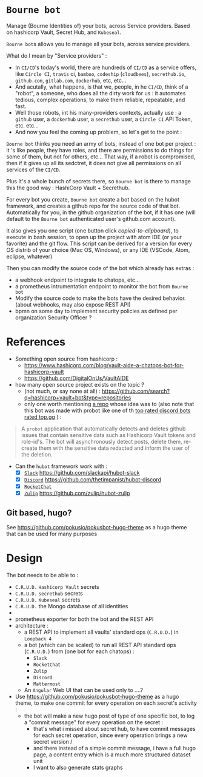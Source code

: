 # `Bourne bot`

Manage (Bourne Identities of) your bots, across Service providers. Based on hashicorp Vault, Secret Hub, and `Kubeseal`.

`Bourne bot`s allows you to manage all your bots, across service providers.

What do I mean by "Service providers" :

- In `CI/CD`'s today's world, there are hundreds of `CI/CD` as a service offers, like `Circle CI`, `travis` ci, `bamboo`, `codeship` (`cloudbees`), `secrethub.io`, `github.com`, `gitlab.com`, `dockerhub`, etc, etc...
- And acutally, what happens, is that we, people, in he `CI/CD`, think of a "robot", a someone, who does all the dirty work for us : it automates tedious, complex operations, to make them reliable, repeatable, and fast.
- Well those robots, int his many-providers contexts, actually use : a `github` user, a `dockerhub` user, a `secrethub` user, a `Circle CI` API Token, etc. etc...
- And now you feel the coming up problem, so let's get to the point :

`Bourne bot` thinks you need an army of bots, instead of one bot per project : it 's like people, they have roles, and there are permissions to do things for some of them, but not for others, etc... That way, if a robot is compromised, then if it gives up all its sedctret, it does not give all permissions on all services of the `CI/CD`.

Plus It's a whole bunch of secrets there, so `Bourne bot` is there to manage this the good way : HashiCorp Vault + Secrethub.

For every bot you create, `Bourne bot` create a bot based on the hubot framework, and creates a github repo for the source code of that bot. Automatically for you, in the github organization of the bot, if it has one (will default to the `Bourne bot` authenticated user's github.com account).

It also gives you one script (one button click _copied-to-clipboard_), to execute in bash session, to open up the project with atom IDE (or your favorite) and the git flow. This script can be derived for a version for every OS distrib of your choice (Mac OS, Windows), or any IDE (VSCode, Atom, eclipse, whatever)

Then you can modify the source code of the bot which already has extras :

- a webhook endpoint to integrate to chatops, etc...
- a prometheus intrumentation endpoint to monitor the bot from `Bourne bot`
- Modify the source code to make the bots have the desired behavior. (about webhooks, may also expose REST API)
- bpmn on some day to implement security policies as defined per organization Security Officer ?

# References

- Something open source from hashicorp :
  - https://www.hashicorp.com/blog/vault-aide-a-chatops-bot-for-hashicorp-vault
  - https://github.com/DigitalOnUs/VaultAIDE
- how many open source project exists on the topic ?
  - (not much, or say none at all) : https://github.com/search?q=hashicorp+vault+bot&type=repositories
  - only one worth mentioning [a repo](https://github.com/ezafeire/sensitive-data-leak-prevention) whose idea was to (also note that this bot was made with probot like one of th [top rated discord bots rated top.gg](https://top.gg) ) :

> A `probot` application that automatically detects and deletes github issues that contain sensitive data such as Hashicorp Vault tokens and role-id's. The bot will asynchronously detect posts, delete them, re-create them with the sensitive data redacted and inform the user of the deletion.

- Can the `hubot` framework work with :
  - [x] [`Slack`](#) https://github.com/slackapi/hubot-slack
  - [x] [`Discord`](#) https://github.com/thetimpanist/hubot-discord
  - [x] [`RocketChat`](https://github.com/RocketChat/Rocket.Chat)
  - [x] [`Zulip`](https://github.com/zulip/zulip) https://github.com/zulip/hubot-zulip

## Git based, hugo?

See https://github.com/pokusio/pokusbot-hugo-theme as a hugo theme that can be used for many purposes

# Design

The bot needs to be able to :

- `C.R.U.D.` `Hashicorp Vault` secrets
- `C.R.U.D.` `secrethub` secrets
- `C.R.U.D.` `Kubeseal` secrets
- `C.R.U.D.` the Mongo database of all identities
-
- prometheus exporter for both the bot and the REST API
- architecture :
  - a REST API to implement all vaults' standard ops (`C.R.U.D.`) in `Loopback 4`
  - a bot (which can be scaled) to run all REST API standard ops (`C.R.U.D.`) from (one bot for each chatops) :
    - `Slack`
    - `RocketChat`
    - `Zulip`
    - `Discord`
    - `Mattermost`
  - An `Angular` Web UI that can be used only to ....?
- Use https://github.com/pokusio/pokusbot-hugo-theme as a hugo theme, to make one commit for every operation on each secret's activity :
  - the bot will make a new hugo post of type of one specific bot, to log a "commit message" for every operation on the secret :
    - that's what i missed about secret hub, to have commit messages for each secret operation, since every operation brings a new secret version /
    - and there instead of a simple commit message, i have a full hugo page, a content entry which is a much more structured dataset unit
    - I want to also generate stats graphs

